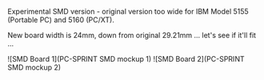 Experimental SMD version - original version too wide for IBM Model 5155 (Portable PC) and 5160 (PC/XT).<br>

New board width is 24mm, down from original 29.21mm ... let's see if it'll fit ...

![SMD Board 1](PC-SPRINT SMD mockup 1) ![SMD Board 2](PC-SPRINT SMD mockup 2)
